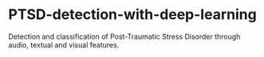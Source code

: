 # PTSD-detection-with-deep-learning
Detection and classification of Post-Traumatic Stress Disorder through audio, textual and visual features.
